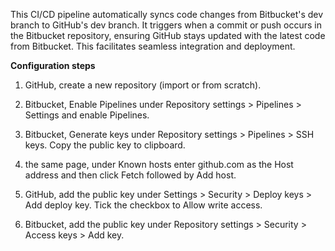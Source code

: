 This CI/CD pipeline automatically syncs code changes from Bitbucket's dev branch to GitHub's dev branch. It triggers when a commit or push occurs in the Bitbucket repository, ensuring GitHub stays updated with the latest code from Bitbucket. This facilitates seamless integration and deployment.

**Configuration steps**


1. GitHub, create a new repository (import or from scratch).


2. Bitbucket, Enable Pipelines under Repository settings > Pipelines > Settings and enable Pipelines.


3. Bitbucket, Generate keys under Repository settings > Pipelines > SSH keys. Copy the public key to clipboard.


4. the same page, under Known hosts enter github.com as the Host address and then click Fetch followed by Add host.


5. GitHub, add the public key under Settings > Security > Deploy keys > Add deploy key. Tick the checkbox to Allow write access.


6. Bitbucket, add the public key under Repository settings > Security > Access keys > Add key.
